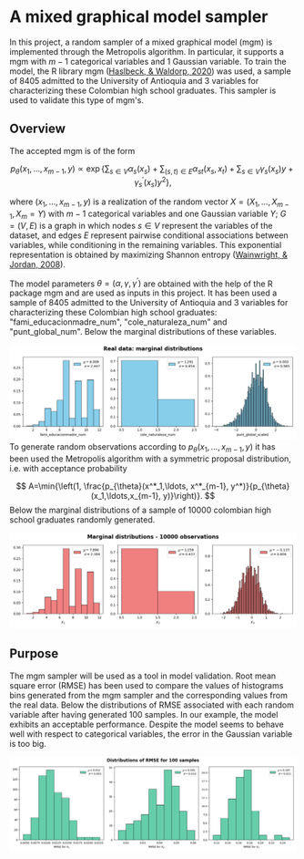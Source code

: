 # A mixed graphical model sampler

In this project, a random sampler of a mixed graphical model (mgm) is implemented through the Metropolis algorithm. In particular, it supports a mgm with $m-1$ categorical variables and $1$ Gaussian variable. To train the model, the R library mgm ([Haslbeck, & Waldorp, 2020](https://arxiv.org/abs/1510.06871)) was used, a sample of $8405$ admitted to the University of Antioquia and $3$ variables for characterizing these Colombian high school graduates. This sampler is used to validate this type of mgm's.

## Overview

The accepted mgm is of the form

$$
p_{\theta}(x_1,\ldots, x_{m-1}, y) \propto \exp{\left\{\sum_{s\in V}\alpha_s(x_s) + \sum_{(s,t)\in E}\alpha_{st}(x_s, x_t) + \sum_{s\in V}\gamma_s(x_s)y + \gamma^{\prime}_s(x_s)y^2  \right\} },
$$

where $(x_1,\ldots,x_{m-1},y)$ is a realization of the random vector $X=(X_1,\ldots,X_{m-1},X_m=Y)$ with $m-1$ categorical variables and one Gaussian variable $Y$; $G=(V, E)$ is a graph in which nodes $s\in V$ represent the variables of the dataset, and edges $E$ represent pairwise conditional associations between variables, while conditioning in the remaining variables. This exponential representation is obtained by maximizing Shannon entropy ([Wainwright, & Jordan, 2008](https://people.eecs.berkeley.edu/~wainwrig/Papers/WaiJor08_FTML.pdf)).   

The model parameters $\theta=(\alpha, \gamma, \gamma^{\prime})$ are obtained with the help of the R package mgm and are used as inputs in this project. It has been used a sample of $8405$ admitted to the University of Antioquia and $3$ variables for characterizing these Colombian high school graduates: "fami_educacionmadre_num", "cole_naturaleza_num" and "punt_global_num". Below the marginal distributions of these variables.

![](Real_data_marginal_distributions.png)
To generate random observations according to $p_{\theta}(x_1,\ldots, x_{m-1}, y)$ it has been used the Metropolis algorithm with a symmetric proposal distribution, i.e. with acceptance probability 

$$
A=\min{\left(1, \frac{p_{\theta}(x^*_1,\ldots, x^*_{m-1}, y^*)}{p_{\theta}(x_1,\ldots,x_{m-1}, y)}\right)}.
$$
Below the marginal distributions of a sample of $10000$ colombian high school graduates randomly generated.

![](Marginal_distributions_10000_observations.png)
## Purpose

The mgm sampler will be used as a tool in model validation. Root mean square error (RMSE) has been used to compare the values of histograms bins generated from the mgm sampler and the corresponding values from the real data. Below the distributions of RMSE associated with each random variable after having generated $100$ samples. In our example, the model exhibits an acceptable performance. Despite the model seems to behave well with respect to categorical variables, the error in the Gaussian variable is too big.

![](Distributions_of_RMSE_for_100_samples.png)


